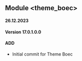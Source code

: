 ## Module <theme_boec>

#### 26.12.2023
#### Version 17.0.1.0.0
#### ADD
- Initial commit for Theme Boec

